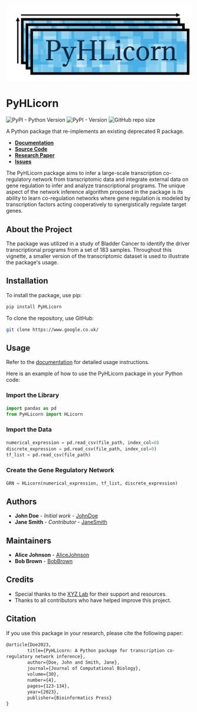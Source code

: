 ![Logo](https://raw.githubusercontent.com/AbuAwadM/PyDepManger/v0.0.8/Picture10.png)

# PyHLicorn
![PyPI - Python Version](https://img.shields.io/pypi/pyversions/PyDepManger)
![PyPI - Version](https://img.shields.io/pypi/v/PyDepManger)
![GitHub repo size](https://img.shields.io/github/repo-size/AbuAwadM/PyDepManger)


A Python package that re-implements an existing deprecated R package.

- **[Documentation](https://www.google.co.uk/)**
- **[Source Code](https://www.google.co.uk/)**
- **[Research Paper](https://www.google.co.uk/)**
- **[Issues](https://www.google.co.uk/)**

The PyHLicorn package aims to infer a large-scale transcription co-regulatory network from transcriptomic data and integrate external data on gene regulation to infer and analyze transcriptional programs. The unique aspect of the network inference algorithm proposed in the package is its ability to learn co-regulation networks where gene regulation is modeled by transcription factors acting cooperatively to synergistically regulate target genes.

## About the Project
The package was utilized in a study of Bladder Cancer to identify the driver transcriptional programs from a set of 183 samples. Throughout this vignette, a smaller version of the transcriptomic dataset is used to illustrate the package's usage.

## Installation

To install the package, use pip:
```sh
pip install PyHLicorn
```

To clone the repository, use GitHub:
```sh
git clone https://www.google.co.uk/
```

## Usage
Refer to the [documentation](https://www.google.co.uk/) for detailed usage instructions.

Here is an example of how to use the PyHLicorn package in your Python code:

### Import the Library
```python
import pandas as pd
from PyHLicorn import HLicorn
```

### Import the Data
```python
numerical_expression = pd.read_csv(file_path, index_col=0)
discrete_expression = pd.read_csv(file_path, index_col=0)
tf_list = pd.read_csv(file_path)
```

### Create the Gene Regulatory Network
```python
GRN = HLicorn(numerical_expression, tf_list, discrete_expression)
```
## Authors

- **John Doe** - *Initial work* - [JohnDoe]()
- **Jane Smith** - *Contributor* - [JaneSmith]()

## Maintainers

- **Alice Johnson** - [AliceJohnson]()
- **Bob Brown** - [BobBrown]()

## Credits

- Special thanks to the [XYZ Lab](https://www.xyzlab.com) for their support and resources.
- Thanks to all contributors who have helped improve this project.

## Citation

If you use this package in your research, please cite the following paper:

```
@article{Doe2023,
        title={PyHLicorn: A Python package for transcription co-regulatory network inference},
        author={Doe, John and Smith, Jane},
        journal={Journal of Computational Biology},
        volume={30},
        number={4},
        pages={123-134},
        year={2023},
        publisher={Bioinformatics Press}
}
```
